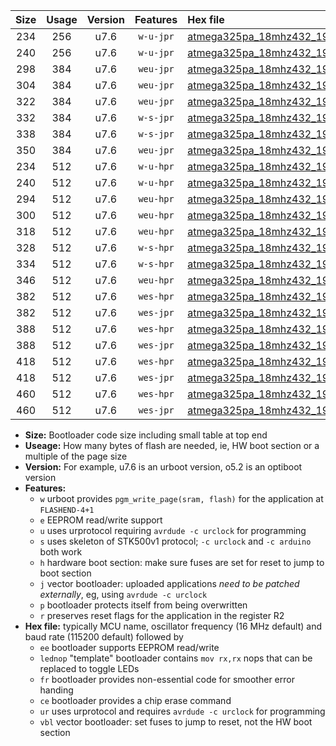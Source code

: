 |Size|Usage|Version|Features|Hex file|
|:-:|:-:|:-:|:-:|:--|
|234|256|u7.6|`w-u-jpr`|[atmega325pa_18mhz432_19200bps_ur_vbl.hex](https://raw.githubusercontent.com/stefanrueger/urboot/main//atmega325pa_18mhz432_19200bps_ur_vbl.hex)|
|240|256|u7.6|`w-u-jpr`|[atmega325pa_18mhz432_19200bps_lednop_ur_vbl.hex](https://raw.githubusercontent.com/stefanrueger/urboot/main//atmega325pa_18mhz432_19200bps_lednop_ur_vbl.hex)|
|298|384|u7.6|`weu-jpr`|[atmega325pa_18mhz432_19200bps_ee_ur_vbl.hex](https://raw.githubusercontent.com/stefanrueger/urboot/main//atmega325pa_18mhz432_19200bps_ee_ur_vbl.hex)|
|304|384|u7.6|`weu-jpr`|[atmega325pa_18mhz432_19200bps_ee_lednop_ur_vbl.hex](https://raw.githubusercontent.com/stefanrueger/urboot/main//atmega325pa_18mhz432_19200bps_ee_lednop_ur_vbl.hex)|
|322|384|u7.6|`weu-jpr`|[atmega325pa_18mhz432_19200bps_ee_lednop_fr_ur_vbl.hex](https://raw.githubusercontent.com/stefanrueger/urboot/main//atmega325pa_18mhz432_19200bps_ee_lednop_fr_ur_vbl.hex)|
|332|384|u7.6|`w-s-jpr`|[atmega325pa_18mhz432_19200bps_vbl.hex](https://raw.githubusercontent.com/stefanrueger/urboot/main//atmega325pa_18mhz432_19200bps_vbl.hex)|
|338|384|u7.6|`w-s-jpr`|[atmega325pa_18mhz432_19200bps_lednop_vbl.hex](https://raw.githubusercontent.com/stefanrueger/urboot/main//atmega325pa_18mhz432_19200bps_lednop_vbl.hex)|
|350|384|u7.6|`weu-jpr`|[atmega325pa_18mhz432_19200bps_ee_lednop_fr_ce_ur_vbl.hex](https://raw.githubusercontent.com/stefanrueger/urboot/main//atmega325pa_18mhz432_19200bps_ee_lednop_fr_ce_ur_vbl.hex)|
|234|512|u7.6|`w-u-hpr`|[atmega325pa_18mhz432_19200bps_ur.hex](https://raw.githubusercontent.com/stefanrueger/urboot/main//atmega325pa_18mhz432_19200bps_ur.hex)|
|240|512|u7.6|`w-u-hpr`|[atmega325pa_18mhz432_19200bps_lednop_ur.hex](https://raw.githubusercontent.com/stefanrueger/urboot/main//atmega325pa_18mhz432_19200bps_lednop_ur.hex)|
|294|512|u7.6|`weu-hpr`|[atmega325pa_18mhz432_19200bps_ee_ur.hex](https://raw.githubusercontent.com/stefanrueger/urboot/main//atmega325pa_18mhz432_19200bps_ee_ur.hex)|
|300|512|u7.6|`weu-hpr`|[atmega325pa_18mhz432_19200bps_ee_lednop_ur.hex](https://raw.githubusercontent.com/stefanrueger/urboot/main//atmega325pa_18mhz432_19200bps_ee_lednop_ur.hex)|
|318|512|u7.6|`weu-hpr`|[atmega325pa_18mhz432_19200bps_ee_lednop_fr_ur.hex](https://raw.githubusercontent.com/stefanrueger/urboot/main//atmega325pa_18mhz432_19200bps_ee_lednop_fr_ur.hex)|
|328|512|u7.6|`w-s-hpr`|[atmega325pa_18mhz432_19200bps.hex](https://raw.githubusercontent.com/stefanrueger/urboot/main//atmega325pa_18mhz432_19200bps.hex)|
|334|512|u7.6|`w-s-hpr`|[atmega325pa_18mhz432_19200bps_lednop.hex](https://raw.githubusercontent.com/stefanrueger/urboot/main//atmega325pa_18mhz432_19200bps_lednop.hex)|
|346|512|u7.6|`weu-hpr`|[atmega325pa_18mhz432_19200bps_ee_lednop_fr_ce_ur.hex](https://raw.githubusercontent.com/stefanrueger/urboot/main//atmega325pa_18mhz432_19200bps_ee_lednop_fr_ce_ur.hex)|
|382|512|u7.6|`wes-hpr`|[atmega325pa_18mhz432_19200bps_ee.hex](https://raw.githubusercontent.com/stefanrueger/urboot/main//atmega325pa_18mhz432_19200bps_ee.hex)|
|382|512|u7.6|`wes-jpr`|[atmega325pa_18mhz432_19200bps_ee_vbl.hex](https://raw.githubusercontent.com/stefanrueger/urboot/main//atmega325pa_18mhz432_19200bps_ee_vbl.hex)|
|388|512|u7.6|`wes-hpr`|[atmega325pa_18mhz432_19200bps_ee_lednop.hex](https://raw.githubusercontent.com/stefanrueger/urboot/main//atmega325pa_18mhz432_19200bps_ee_lednop.hex)|
|388|512|u7.6|`wes-jpr`|[atmega325pa_18mhz432_19200bps_ee_lednop_vbl.hex](https://raw.githubusercontent.com/stefanrueger/urboot/main//atmega325pa_18mhz432_19200bps_ee_lednop_vbl.hex)|
|418|512|u7.6|`wes-hpr`|[atmega325pa_18mhz432_19200bps_ee_lednop_fr.hex](https://raw.githubusercontent.com/stefanrueger/urboot/main//atmega325pa_18mhz432_19200bps_ee_lednop_fr.hex)|
|418|512|u7.6|`wes-jpr`|[atmega325pa_18mhz432_19200bps_ee_lednop_fr_vbl.hex](https://raw.githubusercontent.com/stefanrueger/urboot/main//atmega325pa_18mhz432_19200bps_ee_lednop_fr_vbl.hex)|
|460|512|u7.6|`wes-hpr`|[atmega325pa_18mhz432_19200bps_ee_lednop_fr_ce.hex](https://raw.githubusercontent.com/stefanrueger/urboot/main//atmega325pa_18mhz432_19200bps_ee_lednop_fr_ce.hex)|
|460|512|u7.6|`wes-jpr`|[atmega325pa_18mhz432_19200bps_ee_lednop_fr_ce_vbl.hex](https://raw.githubusercontent.com/stefanrueger/urboot/main//atmega325pa_18mhz432_19200bps_ee_lednop_fr_ce_vbl.hex)|

- **Size:** Bootloader code size including small table at top end
- **Useage:** How many bytes of flash are needed, ie, HW boot section or a multiple of the page size
- **Version:** For example, u7.6 is an urboot version, o5.2 is an optiboot version
- **Features:**
  + `w` urboot provides `pgm_write_page(sram, flash)` for the application at `FLASHEND-4+1`
  + `e` EEPROM read/write support
  + `u` uses urprotocol requiring `avrdude -c urclock` for programming
  + `s` uses skeleton of STK500v1 protocol; `-c urclock` and `-c arduino` both work
  + `h` hardware boot section: make sure fuses are set for reset to jump to boot section
  + `j` vector bootloader: uploaded applications *need to be patched externally*, eg, using `avrdude -c urclock`
  + `p` bootloader protects itself from being overwritten
  + `r` preserves reset flags for the application in the register R2
- **Hex file:** typically MCU name, oscillator frequency (16 MHz default) and baud rate (115200 default) followed by
  + `ee` bootloader supports EEPROM read/write
  + `lednop` "template" bootloader contains `mov rx,rx` nops that can be replaced to toggle LEDs
  + `fr` bootloader provides non-essential code for smoother error handing
  + `ce` bootloader provides a chip erase command
  + `ur` uses urprotocol and requires `avrdude -c urclock` for programming
  + `vbl` vector bootloader: set fuses to jump to reset, not the HW boot section
